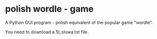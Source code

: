 # polish wordle - game
A Python GUI program - polish equivalent of the popular game "wordle".

You need to download a 5l_slowa.txt file. 

